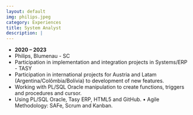```yaml
---
layout: default
img: philips.jpeg
category: Experiences
title: System Analyst
description: |
---
```


* __2020 – 2023__
* Philips, Blumenau - SC
* Participation in implementation and integration projects in Systems/ERP - TASY
* Participation in international projects for Austria and Latam (Argentina/Colômbia/Bolívia) to development of new features.
* Working with PL/SQL Oracle manipulation to create functions, triggers and procedures and cursor.
* Using PL/SQL Oracle, Tasy ERP, HTML5 and GitHub.
• Agile Methodology: SAFe, Scrum and Kanban.
